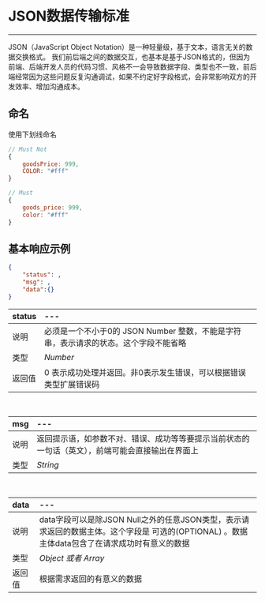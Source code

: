 # JSON数据传输标准

--- 

JSON（JavaScript Object Notation）是一种轻量级，基于文本，语言无关的数据交换格式。
我们前后端之间的数据交互，也基本是基于JSON格式的，但因为前端、后端开发人员的代码习惯、风格不一会导致数据字段、类型也不一致，前后端经常因为这些问题反复沟通调试，如果不约定好字段格式，会非常影响双方的开发效率、增加沟通成本。


## 命名
使用下划线命名

```js
// Must Not
{
	goodsPrice: 999,
	COLOR: "#fff"
}

// Must
{
	goods_price: 999,
	color: "#fff"
}
```


## 基本响应示例

```json
{
    "status": ,  
    "msg": ,
    "data":{}
}
```


| status | ---
| :----	| :---- 
| 说明 | 必须是一个不小于0的 JSON Number 整数，不能是字符串，表示请求的状态。这个字段不能省略
| 类型 | _Number_
| 返回值 | 0 表示成功处理并返回。非0表示发生错误，可以根据错误类型扩展错误码

<br>

| msg | ---
| :----	| :---- 
| 说明 | 返回提示语，如参数不对、错误、成功等等要提示当前状态的一句话（英文），前端可能会直接输出在界面上
| 类型 | _String_

<br>

| data | ---
| :----	| :---- 
| 说明 | data字段可以是除JSON Null之外的任意JSON类型，表示请求返回的数据主体。这个字段是 可选的(OPTIONAL) 。数据主体data包含了在请求成功时有意义的数据
| 类型 | _Object 或者 Array_
| 返回值 | 根据需求返回的有意义的数据















 
